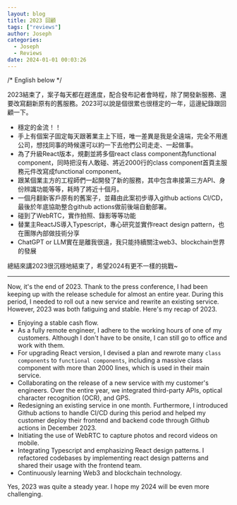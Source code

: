 ```yaml
---
layout: blog
title: 2023 回顧
tags: ["reviews"]
author: Joseph
categories:
  - Joseph
  - Reviews
date: 2024-01-01 00:03:26
---
```


/* English below */

2023結束了，案子每天都在趕進度，配合發布記者會時程，除了開發新服務、還要改寫翻新原有的舊服務。2023可以說是個很累也很穩定的一年，這邊紀錄跟回顧一下。
<!-- more -->

- 穩定的金流！！
- 手上有個案子固定每天跟著業主上下班，唯一差異是我是全遠端，完全不用進公司，想找同事的時候還可以約一下去他們公司走走、一起做事。
- 為了升級React版本，規劃並將多個react class component為functional component，同時把沒有人敢碰、將近2000行的class component首頁主服務元件改寫成functional component。
- 跟某個業主方的工程師們一起開發了新的服務，其中包含串接第三方API、身份辨識功能等等，耗時了將近十個月。
- 一個月翻新客戶原有的舊案子，並藉由此案初步導入github actions CI/CD，最後於年底協助整合github actions做前後端自動部署。
- 碰到了WebRTC，實作拍照、錄影等等功能
- 替業主ReactJS導入Typescript，專心研究並實作react design pattern，也在團隊內部做技術分享
- ChatGPT or LLM實在是離我很遠，我只能持續關注web3、blockchain世界的發展

總結來講2023很沉穩地結束了，希望2024有更不一樣的挑戰~

-------------------


Now, it's the end of 2023. Thank to the press conference, I had been keeping up with the release schedule for almost an entire year. During this period, I needed to roll out a new service and rewrite an existing service. However, 2023 was both fatiguing and stable. Here's my recap of 2023.

- Enjoying a stable cash flow.
- As a fully remote engineer, I adhere to the working hours of one of my customers. Although I don't have to be onsite, I can still go to office and work with them.
- For upgrading React version, I devised a plan and rewrote many `class components` to `functional components`, including a massive class component with more than 2000 lines, which is used in their main service.
- Collaborating on the release of a new service with my customer's engineers. Over the entire year, we integrated third-party APIs, optical character recognition (OCR), and GPS.
- Redesigning an existing service in one month. Furthermore, I introduced Github actions to handle CI/CD during this period and helped my customer deploy their frontend and backend code through Github actions in December 2023.
- Initiating the use of WebRTC to capture photos and record videos on mobile.
- Integrating Typescript and emphasizing React design patterns. I refactored codebases by implementing react design patterns and shared their usage with the frontend team.
- Continuously learning Web3 and blockchain technology.

Yes, 2023 was quite  a steady year. I hope my 2024 will be even more challenging.
